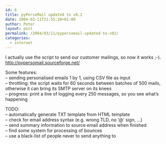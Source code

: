 ```yaml
---
id: 6
title: pyPersoMail updated to v0.2
date: 2004-03-11T21:55:20+01:00
author: Peter
layout: post
permalink: /2004/03/11/pypersomail-updated-to-v02/
categories:
  - internet
---
```

I actually use the script to send our customer mailings, so now it works ;-).  
<http://pypersomail.sourceforge.net/>

Some features:  
&#8211; sending personalised emails 1 by 1, using CSV file as input  
&#8211; throttling: the script waits for 60 seconds between batches of 500 mails, otherwise it can bring its SMTP server on its knees  
&#8211; progress: print a line of logging every 250 messages, so you see what&#8217;s happening

TODO:  
&#8211; automatically generate TXT template from HTML template  
&#8211; check for email address syntax (e.g. wrong TLD, no &#8216;@&#8217; sign, &#8230;)  
&#8211; send summary information to source email address when finished  
&#8211; find some system for processing of bounces  
&#8211; use a black-list of people never to send anything to
